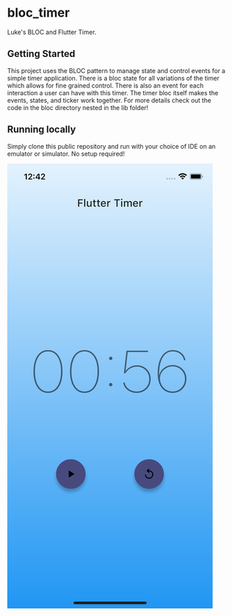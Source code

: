 # bloc_timer

Luke's BLOC and Flutter Timer.

## Getting Started

This project uses the BLOC pattern to manage state and control events for a simple timer application.  There is a bloc state for all variations of the timer which allows for fine grained control.  There is also an event for each interaction a user can have with this timer.  The timer bloc itself makes the events, states, and ticker work together.  For more details check out the code in the bloc directory nested in the lib folder!

## Running locally

Simply clone this public repository and run with your choice of IDE on an emulator or simulator.  No setup required!

![Bloc and Flutter Timer image](iphone13_bloc_timer.png)

